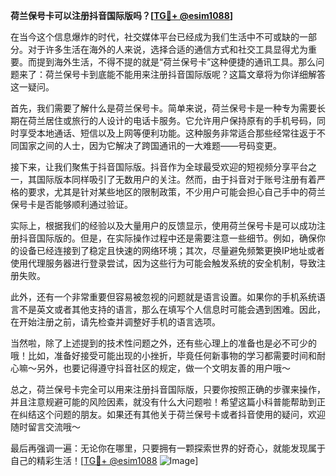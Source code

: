 **荷兰保号卡可以注册抖音国际版吗？[[TG💪+ @esim1088](https://t.me/s/esim1088)]**

在当今这个信息爆炸的时代，社交媒体平台已经成为我们生活中不可或缺的一部分。对于许多生活在海外的人来说，选择合适的通信方式和社交工具显得尤为重要。而提到海外生活，不得不提的就是“荷兰保号卡”这种便捷的通讯工具。那么问题来了：荷兰保号卡到底能不能用来注册抖音国际版呢？这篇文章将为你详细解答这一疑问。

首先，我们需要了解什么是荷兰保号卡。简单来说，荷兰保号卡是一种专为需要长期在荷兰居住或旅行的人设计的电话卡服务。它允许用户保持原有的手机号码，同时享受本地通话、短信以及上网等便利功能。这种服务非常适合那些经常往返于不同国家之间的人士，因为它解决了跨国通讯的一大难题——号码变更。

接下来，让我们聚焦于抖音国际版。抖音作为全球最受欢迎的短视频分享平台之一，其国际版本同样吸引了无数用户的关注。然而，由于抖音对于账号注册有着严格的要求，尤其是针对某些地区的限制政策，不少用户可能会担心自己手中的荷兰保号卡是否能够顺利通过验证。

实际上，根据我们的经验以及大量用户的反馈显示，使用荷兰保号卡是可以成功注册抖音国际版的。但是，在实际操作过程中还是需要注意一些细节。例如，确保你的设备已经连接到了稳定且快速的网络环境；其次，尽量避免频繁更换IP地址或者使用代理服务器进行登录尝试，因为这些行为可能会触发系统的安全机制，导致注册失败。

此外，还有一个非常重要但容易被忽视的问题就是语言设置。如果你的手机系统语言不是英文或者其他支持的语言，那么在填写个人信息时可能会遇到困难。因此，在开始注册之前，请先检查并调整好手机的语言选项。

当然啦，除了上述提到的技术性问题之外，还有些心理上的准备也是必不可少的哦！比如，准备好接受可能出现的小挫折，毕竟任何新事物的学习都需要时间和耐心嘛～另外，也要记得遵守抖音社区的规定，做一个文明友善的用户哦～

总之，荷兰保号卡完全可以用来注册抖音国际版，只要你按照正确的步骤来操作，并且注意规避可能的风险因素，就没有什么大问题啦！希望这篇小科普能帮助到正在纠结这个问题的朋友。如果还有其他关于荷兰保号卡或者抖音使用的疑问，欢迎随时留言交流哦～

最后再强调一遍：无论你在哪里，只要拥有一颗探索世界的好奇心，就能发现属于自己的精彩生活！[[TG💪+ @esim1088](https://t.me/s/esim1088) ![Image](https://i.postimg.cc/4NQfJmqS/Snipaste-2025-05-13-00-14-12.png)]